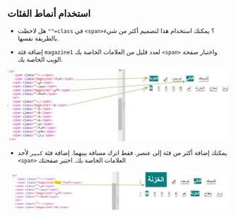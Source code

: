 ## استخدام أنماط الفئات

+ هل لاحظت `""=class` في `<span>`؟ يمكنك استخدام هذا لتصميم أكثر من شيء بالطريقة نفسها.

+ إضافة فئة `magazine1` لعدد قليل من العلامات الخاصة بك `<span>` واختبار صفحة الويب الخاصة بك.

![لقطة الشاشة](images/letter-magazine1.png)

+ يمكنك إضافة أكثر من فئة إلى عنصر. فقط اترك مسافة بينهما. إضافة فئة `كبير` لأحد `<span>` العلامات الخاصة بك. اختبر صفحتك 

![لقطة شاشة](images/letter-big.png)
